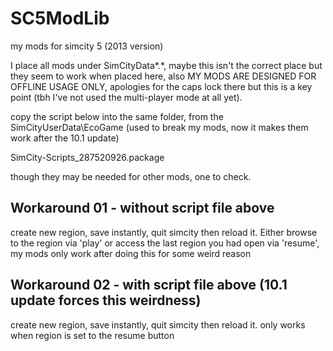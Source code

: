 SC5ModLib
=========

my mods for simcity 5 (2013 version)

I place all mods under SimCityData\*.*, maybe this isn't the correct place but they seem to work when placed here, also MY MODS ARE DESIGNED FOR OFFLINE USAGE ONLY, apologies for the caps lock there but this is a key point (tbh I've not used the multi-player mode at all yet).

copy the script below into the same folder, from the SimCityUserData\EcoGame
(used to break my mods, now it makes them work after the 10.1 update)

SimCity-Scripts_287520926.package

though they may be needed for other mods, one to check.

Workaround 01 - without script file above
-----------------------------------------
create new region, save instantly, quit simcity then reload it.  Either browse to the region via 'play' or access the last region you had open via 'resume', my mods only work after doing this for some weird reason

Workaround 02 - with script file above (10.1 update forces this weirdness)
--------------------------------------
create new region, save instantly, quit simcity then reload it.  only works when region is set to the resume button
